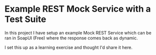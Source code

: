 # Example REST Mock Service with a Test Suite

In this project I have setup an example Mock REST Service which can be ran in SoapUI (Free) where the response comes back as dynamic.

I set this up as a learning exercise and thought I'd share it here.